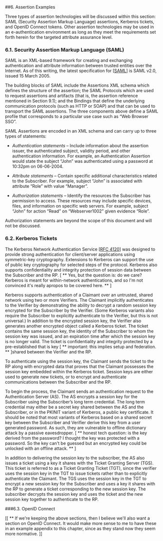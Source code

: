 ##6. Assertion Examples

Three types of assertion technologies will be discussed within this section: SAML (Security Assertion Markup Language) assertions, Kerberos tickets, and OpenID Connect tokens. Other assertion technologies may be used in an e-authentication environment as long as they meet the requirements set forth herein for the targeted attribute assurance level.

### 6.1. Security Assertion Markup Language (SAML)

SAML is an XML-based framework for creating and exchanging authentication and attribute information between trusted entities over the Internet. As of this writing, the latest specification for \[[SAML](#SAML)\] is SAML v2.0, issued 15 March 2005.

The building blocks of SAML include the Assertions XML schema which defines the structure of the assertion; the SAML Protocols which are used to request assertions and artifacts (that is, the assertion reference mentioned in Section 9.1); and the Bindings that define the underlying communication protocols (such as HTTP or SOAP) and that can be used to transport the SAML assertions. The three components above define a SAML profile that corresponds to a particular use case such as “Web Browser SSO”.

SAML Assertions are encoded in an XML schema and can carry up to three types of statements:

-   *Authentication statements* – Include information about the
    assertion issuer, the authenticated subject, validity period, and
    other authentication information. For example, an Authentication
    Assertion would state the subject “John” was authenticated using a
    password at 10:32pm on 06-06-2004.

-   *Attribute statements* – Contain specific additional characteristics
    related to the Subscriber. For example, subject “John” is associated
    with attribute “Role” with value “Manager”.

-   *Authorization statements* – Identify the resources the Subscriber
    has permission to access. These resources may include specific
    devices, files, and information on specific web servers. For
    example, subject “John” for action “Read” on “Webserver1002” given
    evidence “Role”.

Authorization statements are beyond the scope of this document and will not be discussed.

### 6.2. Kerberos Tickets

The Kerberos Network Authentication Service \[[RFC 4120](#RFC4120)\] was designed to provide strong authentication for client/server applications using symmetric-key cryptography. Extensions to Kerberos can support the use of public key cryptography for selected steps of the protocol. Kerberos also supports confidentiality and integrity protection of session data between the Subscriber and the RP. [ ** Yes, but the question is: do we care? Kerberos is meant for within-network authentications, and so I'm not convinced it's really apropos to be covered here. ** ]

Kerberos supports authentication of a Claimant over an untrusted, shared network using two or more Verifiers. The Claimant implicitly authenticates to the Verifier by demonstrating the ability to decrypt a random session key encrypted for the Subscriber by the Verifier. (Some Kerberos variants also require the Subscriber to explicitly authenticate to the Verifier, but this is not universal.) In addition to the encrypted session key, the Verifier also generates another encrypted object called a Kerberos ticket. The ticket contains the same session key, the identity of the Subscriber to whom the session key was issued, and an expiration time after which the session key is no longer valid. The ticket is confidentiality and integrity protected by a pre-established that is key [ ** important: this implies setup and federation. ** ]shared between the Verifier and the RP.

To authenticate using the session key, the Claimant sends the ticket to the RP along with encrypted data that proves that the Claimant possesses the session key embedded within the Kerberos ticket. Session keys are either used to generate new tickets, or to encrypt and authenticate communications between the Subscriber and the RP.

To begin the process, the Claimant sends an authentication request to
the Authentication Server (AS). The AS encrypts a session key for the
Subscriber using the Subscriber’s long term credential. The long term
credential may either be a secret key shared between the AS and the
Subscriber, or in the PKINIT variant of Kerberos, a public key
certificate. It should be noted that most variants of Kerberos based on
a shared secret key between the Subscriber and Verifier derive this key
from a user generated password. As such, they are vulnerable to offline
dictionary attack by a passive eavesdropper. [ ** honest tech question: is the key derived from the password? I thought the key was protected with a password. So the key can't be guessed but an encrypted key could be unlocked with an offline attack. ** ]

In addition to delivering the session key to the subscriber, the AS also
issues a ticket using a key it shares with the Ticket Granting Server
(TGS). This ticket is referred to as a Ticket Granting Ticket (TGT),
since the verifier uses the session key in the TGT to issue tickets
rather than to explicitly authenticate the Claimant. The TGS uses the
session key in the TGT to encrypt a new session key for the Subscriber
and uses a key it shares with the RP to generate a ticket corresponding
to the new session key. The subscriber decrypts the session key and uses
the ticket and the new session key together to authenticate to the RP.

###6.3. OpenID Connect

[[ ** If we're keeping the above sections, then I believe we'll also want a section on OpenID Connect. It would make more sense to me to have these in an example appendix to this chapter, since as they stand now they seem more normative. ]]
